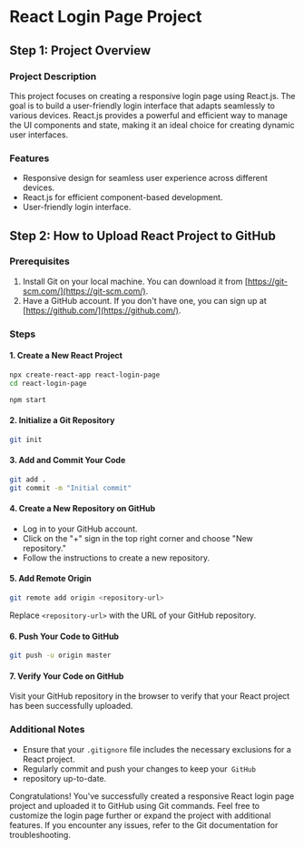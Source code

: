 # React Login Page Project

## Step 1: Project Overview

### Project Description
This project focuses on creating a responsive login page using React.js. The goal is to build a user-friendly login interface that adapts seamlessly to various devices. React.js provides a powerful and efficient way to manage the UI components and state, making it an ideal choice for creating dynamic user interfaces.

### Features
- Responsive design for seamless user experience across different devices.
- React.js for efficient component-based development.
- User-friendly login interface.

## Step 2: How to Upload React Project to GitHub

### Prerequisites
1. Install Git on your local machine. You can download it from [https://git-scm.com/](https://git-scm.com/).
2. Have a GitHub account. If you don't have one, you can sign up at [https://github.com/](https://github.com/).

### Steps

#### 1. Create a New React Project
```bash
npx create-react-app react-login-page
cd react-login-page
```
```bash 
npm start

```

#### 2. Initialize a Git Repository
```bash
git init
```

#### 3. Add and Commit Your Code
```bash
git add .
git commit -m "Initial commit"
```

#### 4. Create a New Repository on GitHub
- Log in to your GitHub account.
- Click on the "+" sign in the top right corner and choose "New repository."
- Follow the instructions to create a new repository.

#### 5. Add Remote Origin
```bash
git remote add origin <repository-url>
```
Replace `<repository-url>` with the URL of your GitHub repository.

#### 6. Push Your Code to GitHub
```bash
git push -u origin master
```

#### 7. Verify Your Code on GitHub
Visit your GitHub repository in the browser to verify that your React project has been successfully uploaded.

### Additional Notes
- Ensure that your `.gitignore` file includes the necessary exclusions for a React project.
- Regularly commit and push your changes to keep your``` GitHub```
-  repository up-to-date.

Congratulations! You've successfully created a responsive React login page project and uploaded it to GitHub using Git commands. Feel free to customize the login page further or expand the project with additional features. If you encounter any issues, refer to the Git documentation for troubleshooting.
